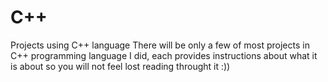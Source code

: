 # C++
Projects using C++ language
There will be only a few of most projects in C++ programming language I did, each provides instructions about what it is about so you will not feel lost reading throught it :))
